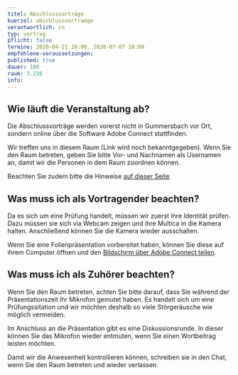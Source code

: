 ```yaml
---
titel: Abschlussvorträge
kuerzel: abschlussvortraege
verantwortlich: cn
typ: vortrag
pflicht: false
termine: 2020-04-21 10:00, 2020-07-07 10:00
empfohlene-voraussetzungen: 
published: true
dauer: 180
raum: 3.216
info: 
---
```


## Wie läuft die Veranstaltung ab?
Die Abschlussvorträge werden vorerst nicht in Gummersbach vor Ort, sondern online über die Software Adobe Connect stattfinden.

Wir treffen uns in diesem Raum (Link wird noch bekanntgegeben). Wenn Sie den Raum betreten, geben Sie bitte Vor- und Nachnamen als Usernamen an, damit wir die Personen in dem Raum zuordnen können.

Beachten Sie zudem bitte die Hinweise [auf dieser Seite](/mi-bachelor-praxisprojektseminar/hinweise-onlinesessions).

## Was muss ich als Vortragender beachten?
Da es sich um eine Prüfung handelt, müssen wir zuerst ihre Identität prüfen. Dazu müssen sie sich via Webcam zeigen und ihre Multica in die Kamera halten. Anschließend können Sie die Kamera wieder ausschalten.

Wenn Sie eine Folienpräsentation vorbereitet haben, können Sie diese auf ihrem Computer öffnen und den [Bildschirm über Adobe Connect teilen](https://helpx.adobe.com/de/adobe-connect/using/sharing-content-meeting.html#share_your_screen).

## Was muss ich als Zuhörer beachten?
Wenn Sie den Raum betreten, achten Sie bitte darauf, dass Sie während der Präsentationszeit ihr Mikrofon gemutet haben. Es handelt sich um eine Prüfungssitation und wir möchten deshalb so viele Störgeräusche wie möglich vermeiden.

Im Anschluss an die Präsentation gibt es eine Diskussionsrunde. In dieser können Sie das Mikrofon wieder entmuten, wenn Sie einen Wortbeitrag leisten möchten.

Damit wir die Anwesenheit kontrollieren können, schreiben sie in den Chat, wenn Sie den Raum betreten und wieder verlassen.